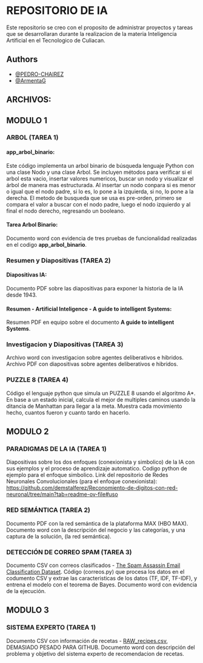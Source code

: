 # REPOSITORIO DE IA
Este repositorio se creo con el proposito de administrar proyectos y tareas que se desarrollaran durante la realizacion de la materia Inteligencia Artificial en el Tecnologico de Culiacan.

## Authors
- [@PEDRO-CHAIREZ](https://github.com/PEDRO-CHAIREZ)
- [@ArmentaG](https://github.com/ArmentaG)

## ARCHIVOS:
## MODULO 1
### ARBOL (TAREA 1)
#### app_arbol_binario:
Este código implementa un arbol binario de búsqueda lenguaje Python con una clase Nodo y una clase Arbol. Se incluyen métodos para verificar si el arbol esta vacio, insertar valores numericos, buscar un nodo y visualizar el árbol de manera mas estructurada.
Al insertar un nodo conpara si es menor o igual que el nodo padre, si lo es, lo pone a la izquierda, si no, lo pone a la derecha.
El metodo de busqueda que se usa es pre-orden, primero se compara el valor a buscar con el nodo padre, luego el nodo izquierdo y al final el nodo derecho, regresando un booleano.
#### Tarea Arbol Binario:
Documento word con evidencia de tres pruebas de funcionalidad realizadas en el codigo **app_arbol_binario**.

### Resumen y Diapositivas (TAREA 2)
#### Diapositivas IA:
Documento PDF sobre las diapositivas para exponer la historia de la IA desde 1943.
#### Resumen - Artificial Inteligence - A guide to intelligent Systems:
Resumen PDF en equipo sobre el documento **A guide to intelligent Systems**.

### Investigacion y Diapositivas (TAREA 3)
Archivo word con investigacion sobre agentes deliberativos e hibridos.
Archivo PDF con diapositivas sobre agentes deliberativos e hibridos.

### PUZZLE 8 (TAREA 4)
Código el lenguaje python que simula un PUZZLE 8 usando el algoritmo A*.
En base a un estado inicial, calcula el mejor de multiples caminos usando la ditancia de Manhattan para llegar a la meta.
Muestra cada movimiento hecho, cuantos fueron y cuanto tardo en hacerlo.

## MODULO 2

### PARADIGMAS DE LA IA (TAREA 1)
Diapositivas sobre los dos enfoques (conexionista y simbolico) de la IA con sus ejemplos y el proceso de aprendizaje automatico.
Codigo python de ejemplo para el enfoque simbolico.
Link del repositorio de Redes Neuronales Convolucionales (para el enfoque conexionista):
https://github.com/demstalferez/Reconomiento-de-digitos-con-red-neuronal/tree/main?tab=readme-ov-file#uso

### RED SEMÁNTICA (TAREA 2)
Documento PDF con la red semántica de la plataforma MAX (HBO MAX). Documento word con la descripción del negocio y las categorías, y una captura de la solución, (la red semántica).

### DETECCIÓN DE CORREO SPAM (TAREA 3)
Documento CSV con correos clasificados - [The Spam Assassin Email Classification Dataset](https://github.com/PEDRO-CHAIREZ](https://www.kaggle.com/datasets/ganiyuolalekan/spam-assassin-email-classification-dataset)).
Código (correos.py) que procesa los datos en el codumento CSV y extrae las caracteristicas de los datos (TF, IDF, TF-IDF), y entrena el modelo con el teorema de Bayes.
Documento word con evidencia de la ejecución.

## MODULO 3

### SISTEMA EXPERTO (TAREA 1)
Documento CSV con información de recetas - [RAW_recipes.csv](https://github.com/PEDRO-CHAIREZ]([https://www.kaggle.com/datasets/ganiyuolalekan/spam-assassin-email-classification-dataset](https://www.kaggle.com/datasets/shuyangli94/food-com-recipes-and-user-interactions?resource=download&select=RAW_recipes.csv))), DEMASIADO PESADO PARA GITHUB.
Documento word con descripción del problema y objetivo del sistema experto de recomendacion de recetas.
